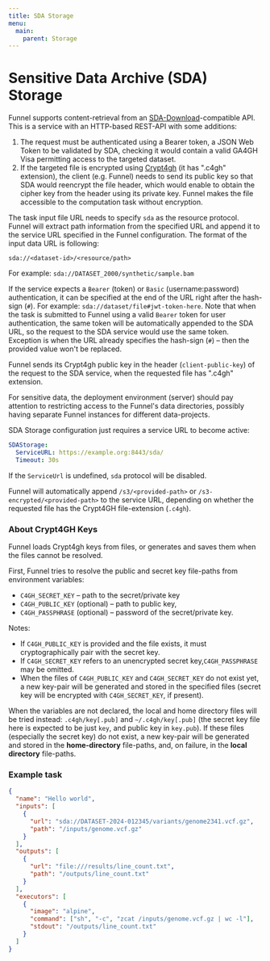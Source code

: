 ```yaml
---
title: SDA Storage
menu:
  main:
    parent: Storage
---
```


# Sensitive Data Archive (SDA) Storage

Funnel supports content-retrieval from an [SDA-Download][sda]-compatible API.
This is a service with an HTTP-based REST-API with some additions:

1. The request must be authenticated using a Bearer token, a JSON Web Token to
   be validated by SDA, checking it would contain a valid GA4GH Visa permitting
   access to the targeted dataset.
2. If the targeted file is encrypted using [Crypt4gh](crypt4gh) (it has ".c4gh"
   extension), the client (e.g. Funnel) needs to send its public key so that
   SDA would reencrypt the file header, which would enable to obtain the cipher
   key from the header using its private key. Funnel makes the file accessible
   to the computation task without encryption.

The task input file URL needs to specify `sda` as the resource protocol.
Funnel will extract path information from the specified URL and append it to
the service URL specified in the Funnel configuration. The format of the input
data URL is following:

```
sda://<dataset-id>/<resource/path>
```

For example: `sda://DATASET_2000/synthetic/sample.bam`

If the service expects a `Bearer` (token) or `Basic` (username:password)
authentication, it can be specified at the end of the URL right after the
hash-sign (`#`). For example: `sda://dataset/file#jwt-token-here`.
Note that when the task is submitted to Funnel using a valid `Bearer` token for
user authentication, the same token will be automatically appended to the
SDA URL, so the request to the SDA service would use the same token.
Exception is when the URL already specifies the hash-sign (`#`) – then the
provided value won't be replaced.

Funnel sends its Crypt4gh public key in the header (`client-public-key`) of the
request to the SDA service, when the requested file has ".c4gh" extension.

For sensitive data, the deployment environment (server) should pay attention to
restricting access to the Funnel's data directories, possibly having separate
Funnel instances for different data-projects.

SDA Storage configuration just requires a service URL to become active:

```yaml
SDAStorage:
  ServiceURL: https://example.org:8443/sda/
  Timeout: 30s
```

If the `ServiceUrl` is undefined, `sda` protocol will be disabled.

Funnel will automatically append `/s3/<provided-path>` or
`/s3-encrypted/<provided-path>` to the service URL, depending on whether the
requested file has the Crypt4GH file-extension (`.c4gh`).

### About Crypt4GH Keys

Funnel loads Crypt4gh keys from files, or generates and saves them when the
files cannot be resolved.

First, Funnel tries to resolve the public and secret key file-paths from
environment variables:

- `C4GH_SECRET_KEY` – path to the secret/private key
- `C4GH_PUBLIC_KEY` (optional) – path to public key,
- `C4GH_PASSPHRASE` (optional) – password of the secret/private key.

Notes:

- If `C4GH_PUBLIC_KEY` is provided and the file exists, it must
  cryptographically pair with the secret key.
- If `C4GH_SECRET_KEY` refers to an unencrypted secret key,`C4GH_PASSPHRASE`
  may be omitted.
- When the files of `C4GH_PUBLIC_KEY` and `C4GH_SECRET_KEY` do not exist yet,
  a new key-pair will be generated and stored in the specified files (secret
  key will be encrypted with `C4GH_SECRET_KEY`, if present).

When the variables are not declared, the local and home directory files will be
tried instead: `.c4gh/key[.pub]` and `~/.c4gh/key[.pub]` (the secret key file
here is expected to be just `key`, and public key in `key.pub`). If these files
(especially the secret key) do not exist, a new key-pair will be generated
and stored in the **home-directory** file-paths, and, on failure, in the
**local directory** file-paths.

### Example task

```json
{
  "name": "Hello world",
  "inputs": [
    {
      "url": "sda://DATASET-2024-012345/variants/genome2341.vcf.gz",
      "path": "/inputs/genome.vcf.gz"
    }
  ],
  "outputs": [
    {
      "url": "file:///results/line_count.txt",
      "path": "/outputs/line_count.txt"
    }
  ],
  "executors": [
    {
      "image": "alpine",
      "command": ["sh", "-c", "zcat /inputs/genome.vcf.gz | wc -l"],
      "stdout": "/outputs/line_count.txt"
    }
  ]
}
```

[sda]: https://github.com/neicnordic/sensitive-data-archive/blob/main/sda-download/api/api.md
[crypt4gh]: http://samtools.github.io/hts-specs/crypt4gh.pdf
